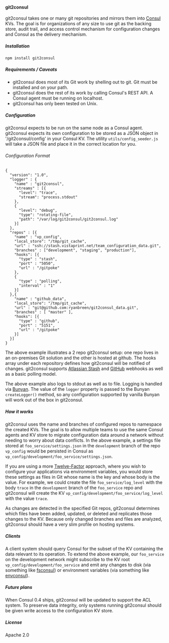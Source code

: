 #### git2consul 

git2consul takes one or many git repositories and mirrors them into [Consul](http://www.consul.io/) KVs.  The goal is for organizations of any size to use git as the backing store, audit trail, and access control mechanism for configuration changes and Consul as the delivery mechanism.

##### Installation

`npm install git2consul`

##### Requirements / Caveats

* git2consul does most of its Git work by shelling out to git.  Git must be installed and on your path.
* git2consul does the rest of its work by calling Consul's REST API.  A Consul agent must be running on localhost.
* git2consul has only been tested on Unix.

##### Configuration

git2consul expects to be run on the same node as a Consul agent.  git2consul expects its own configuration to be stored as a JSON object in '/git2consul/config' in your Consul KV.  The utility `utils/config_seeder.js` will take a JSON file and place it in the correct location for you.

###### Configuration Format

    {
      "version": "1.0",
      "logger" : {
        "name" : "git2consul",
        "streams" : [{
          "level": "trace",
          "stream": "process.stdout"
        },
        {
          "level": "debug",
          "type": "rotating-file",
          "path": "/var/log/git2consul/git2consul.log"
        }]
      },
      "repos" : [{
        "name" : "vp_config",
        "local_store": "/tmp/git_cache",
        "url" : "ssh://stash.vistaprint.net/team_configuration_data.git",
        "branches" : ["development", "staging", "production"],
        "hooks": [{
          "type" : "stash",
          "port" : "5050",
          "url" : "/gitpoke"
        },
        {
          "type" : "polling",
          "interval" : "1"
        }]
      },{
        "name" : "github_data",
        "local_store": "/tmp/git_cache",
        "url" : "git@github.com:ryanbreen/git2consul_data.git",
        "branches" : [ "master" ],
        "hooks": [{
          "type" : "github",
          "port" : "5151",
          "url" : "/gitpoke"
        }]
      }]
    }

The above example illustrates a 2 repo git2consul setup: one repo lives in an on-premises Git solution and the other is hosted at github.  The hooks array under each repository defines how git2consul will be notified of changes.  git2consul supports [Atlassian Stash](https://confluence.atlassian.com/display/STASH/POST+service+webhook+for+Stash) and [GitHub](https://developer.github.com/v3/repos/hooks/) webhooks as well as a basic polling model.

The above example also logs to stdout as well as to file.  Logging is handled via [Bunyan](https://github.com/trentm/node-bunyan).  The value of the `logger` property is passed to the Bunyan `createLogger()` method, so any configuration supported by vanilla Bunyan will work out of the box in git2consul.

##### How it works

git2consul uses the name and branches of configured repos to namespace the created KVs.  The goal is to allow multiple teams to use the same Consul agents and KV store to migrate configuration data around a network without needing to worry about data conflicts.  In the above example, a settings file stored at `foo_service/settings.json` in the `development` branch of the repo `vp_config` would be persisted in Consul as `vp_config/development/foo_service/settings.json`.

If you are using a more [Twelve-Factor](http://12factor.net/) approach, where you wish to configure your applications via environment variables, you would store these settings as files in Git whose name is the key and whose body is the value.  For example, we could create the file `foo_service/log_level` with the body `trace` in the `development` branch of the `foo_service` repo and git2consul will create the KV `vp_config/development/foo_service/log_level` with the value `trace`.

As changes are detected in the specified Git repos, git2consul determines which files have been added, updated, or deleted and replicates those changes to the KV.  Because only changed branches and files are analyzed, git2consul should have a very slim profile on hosting systems.

##### Clients

A client system should query Consul for the subset of the KV containing the data relevant to its operation.  To extend the above example, our `foo_service` on the development network might subscribe to the KV root `vp_config/development/foo_service` and emit any changes to disk (via something like [fsconsul](https://github.com/ryanbreen/fsconsul)) or environment variables (via something like [envconsul](https://github.com/hashicorp/envconsul)).

##### Future plans

When Consul 0.4 ships, git2consul will be updated to support the ACL system.  To preserve data integrity, only systems running git2consul should be given write access to the configuration KV store.

##### License

Apache 2.0
